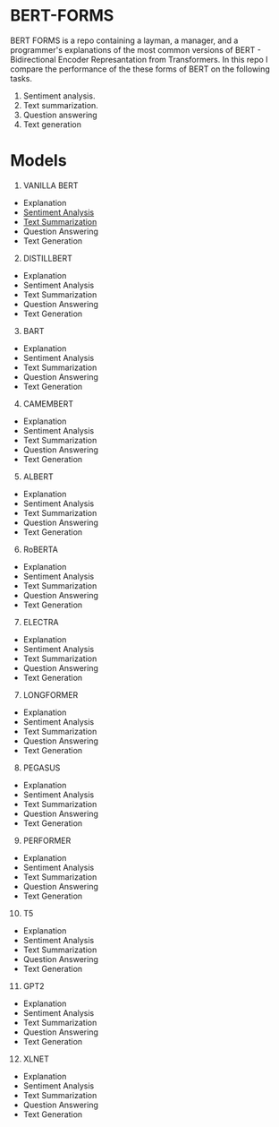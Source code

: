 # BERT-FORMS

BERT FORMS is a repo containing a layman, a manager, and a programmer's explanations of the most common versions of BERT - Bidirectional Encoder Represantation from Transformers.
In this repo I compare the performance of the these forms of BERT on the following tasks.

1. Sentiment analysis.
2. Text summarization. 
3. Question answering
4. Text generation

# Models
1. VANILLA BERT
- Explanation
- [Sentiment Analysis](https://github.com/KevinLolochum/BERT-FORMS/blob/main/BERT_in_PyTorch.ipynb)
- [Text Summarization](https://github.com/KevinLolochum/BERT-MODELS/blob/main/BERT_Text_Summarization.ipynb)
- Question Answering
- Text Generation
2. DISTILLBERT
- Explanation
- Sentiment Analysis
- Text Summarization
- Question Answering
- Text Generation
3. BART
- Explanation
- Sentiment Analysis
- Text Summarization
- Question Answering
- Text Generation
4. CAMEMBERT
- Explanation
- Sentiment Analysis
- Text Summarization
- Question Answering
- Text Generation
5. ALBERT
- Explanation
- Sentiment Analysis
- Text Summarization
- Question Answering
- Text Generation
6. RoBERTA
- Explanation
- Sentiment Analysis
- Text Summarization
- Question Answering
- Text Generation
7. ELECTRA
- Explanation
- Sentiment Analysis
- Text Summarization
- Question Answering
- Text Generation
7. LONGFORMER
- Explanation
- Sentiment Analysis
- Text Summarization
- Question Answering
- Text Generation
8. PEGASUS
- Explanation
- Sentiment Analysis
- Text Summarization
- Question Answering
- Text Generation
9. PERFORMER
- Explanation
- Sentiment Analysis
- Text Summarization
- Question Answering
- Text Generation
10. T5
- Explanation
- Sentiment Analysis
- Text Summarization
- Question Answering
- Text Generation
11. GPT2
- Explanation
- Sentiment Analysis
- Text Summarization
- Question Answering
- Text Generation
12. XLNET
- Explanation
- Sentiment Analysis
- Text Summarization
- Question Answering
- Text Generation
